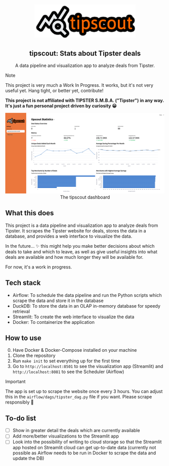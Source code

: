 
<h1 align="center"><img src="images/tipscout-logo.png" alt="tipscout logo"></h1>
<h2 align="center"> tipscout: Stats about Tipster deals </h2>
<p align="center"> A data pipeline and visualization app to analyze deals from Tipster.</p>

>[!NOTE]
>This project is very much a Work In Progress. It works, but it's not very useful yet. Hang tight, or better yet, contribute!
>
>**This project is not affiliated with TIPSTER S.M.B.A. ("Tipster") in any way. It's just a fun personal project driven by curiosity 😀**

<p align="center"><img src="images/tipscout-dashboard.png" alt="tipscout dashboard screenshot">The tipscout dashboard</p>

## What this does
This project is a data pipeline and visualization app to analyze deals from Tipster. It scrapes the Tipster website for deals, stores the data in a database, and provides a web interface to visualize the data.

In the future... ✨ this might help you make better decisions about which deals to take and which to leave, as well as give useful insights into what deals are available and how much longer they will be available for.

For now, it's a work in progress.

## Tech stack
- Airflow: To schedule the data pipeline and run the Python scripts which scrape the data and store it in the database
- DuckDB: To store the data in an OLAP in-memory database for speedy retrieval
- Streamlit: To create the web interface to visualize the data
- Docker: To containerize the application

## How to use
0. Have Docker & Docker-Compose installed on your machine
1. Clone the repository
2. Run `make init` to set everything up for the first time
3. Go to `http://localhost:8501` to see the visualization app (Streamlit) and `http://localhost:8081` to see the Scheduler (Airflow)

>[!IMPORTANT]
>The app is set up to scrape the website once every 3 hours. You can adjust this in the `airflow/dags/tipster_dag.py` file if you want. Please scrape responsibly 🧡

## To-do list
- [ ] Show in greater detail the deals which are currently available
- [ ] Add more/better visualizations to the Streamlit app
- [ ] Look into the possibility of writing to cloud storage so that the Streamlit app hosted on Streamlit cloud can get up-to-date data (currently not possible as Airflow needs to be run in Docker to scrape the data and update the DB)
